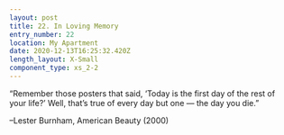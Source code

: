 ```yaml
---
layout: post
title: 22. In Loving Memory
entry_number: 22
location: My Apartment
date: 2020-12-13T16:25:32.420Z
length_layout: X-Small
component_type: xs_2-2
---
```

“Remember those posters that said, ‘Today is the first day of the rest of your life?’ Well, that’s true of every day but one — the day you die.” 

–Lester Burnham, American Beauty (2000)